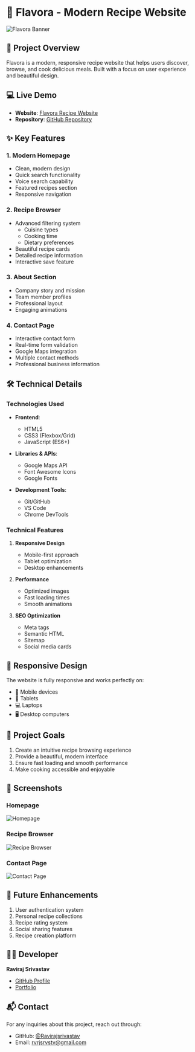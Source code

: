 # 🍳 Flavora - Modern Recipe Website

![Flavora Banner](https://images.unsplash.com/photo-1556910103-1c02745aae4d?w=1200&h=400&fit=crop)

## 🌟 Project Overview
Flavora is a modern, responsive recipe website that helps users discover, browse, and cook delicious meals. Built with a focus on user experience and beautiful design.

## 💻 Live Demo
- **Website**: [Flavora Recipe Website](https://ravirajsrivastav.github.io/-flavora-recipe-website-/)
- **Repository**: [GitHub Repository](https://github.com/Ravirajsrivastav/-flavora-recipe-website-)

## ✨ Key Features

### 1. Modern Homepage
- Clean, modern design
- Quick search functionality
- Voice search capability
- Featured recipes section
- Responsive navigation

### 2. Recipe Browser
- Advanced filtering system
  - Cuisine types
  - Cooking time
  - Dietary preferences
- Beautiful recipe cards
- Detailed recipe information
- Interactive save feature

### 3. About Section
- Company story and mission
- Team member profiles
- Professional layout
- Engaging animations

### 4. Contact Page
- Interactive contact form
- Real-time form validation
- Google Maps integration
- Multiple contact methods
- Professional business information

## 🛠️ Technical Details

### Technologies Used
- **Frontend**:
  - HTML5
  - CSS3 (Flexbox/Grid)
  - JavaScript (ES6+)
  
- **Libraries & APIs**:
  - Google Maps API
  - Font Awesome Icons
  - Google Fonts
  
- **Development Tools**:
  - Git/GitHub
  - VS Code
  - Chrome DevTools

### Technical Features
1. **Responsive Design**
   - Mobile-first approach
   - Tablet optimization
   - Desktop enhancements

2. **Performance**
   - Optimized images
   - Fast loading times
   - Smooth animations

3. **SEO Optimization**
   - Meta tags
   - Semantic HTML
   - Sitemap
   - Social media cards

## 📱 Responsive Design
The website is fully responsive and works perfectly on:
- 📱 Mobile devices
- 📱 Tablets
- 💻 Laptops
- 🖥️ Desktop computers

## 🎯 Project Goals
1. Create an intuitive recipe browsing experience
2. Provide a beautiful, modern interface
3. Ensure fast loading and smooth performance
4. Make cooking accessible and enjoyable

## 📸 Screenshots

### Homepage
![Homepage](https://images.unsplash.com/photo-1556910103-1c02745aae4d?w=800)

### Recipe Browser
![Recipe Browser](https://images.unsplash.com/photo-1621996346565-e3dbc646d9a9?w=800)

### Contact Page
![Contact Page](https://images.unsplash.com/photo-1556910103-1c02745aae4d?w=800)

## 🚀 Future Enhancements
1. User authentication system
2. Personal recipe collections
3. Recipe rating system
4. Social sharing features
5. Recipe creation platform

## 👨‍💻 Developer
**Raviraj Srivastav**
- [GitHub Profile](https://github.com/Ravirajsrivastav)
- [Portfolio](https://github.com/Ravirajsrivastav)

## 📬 Contact
For any inquiries about this project, reach out through:
- GitHub: [@Ravirajsrivastav](https://github.com/Ravirajsrivastav)
- Email: rvrjsrvstv@gmail.com
